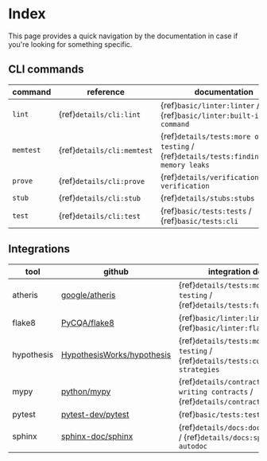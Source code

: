 # Index

This page provides a quick navigation by the documentation in case if you're looking for something specific.

## CLI commands

| command   | reference                  | documentation |
| --------- | -------------------------- | ------------- |
| `lint`    | {ref}`details/cli:lint`    | {ref}`basic/linter:linter` / {ref}`basic/linter:built-in cli command` |
| `memtest` | {ref}`details/cli:memtest` | {ref}`details/tests:more on testing` / {ref}`details/tests:finding memory leaks` |
| `prove`   | {ref}`details/cli:prove`   | {ref}`details/verification:formal verification` |
| `stub`    | {ref}`details/cli:stub`    | {ref}`details/stubs:stubs` |
| `test`    | {ref}`details/cli:test`    | {ref}`basic/tests:tests` / {ref}`basic/tests:cli` |

## Integrations

| tool       | github           | integration docs |
| ---------  | ---------------- | ---------------- |
| atheris    | [google/atheris](https://github.com/google/atheris) | {ref}`details/tests:more on testing` / {ref}`details/tests:fuzzing`
| flake8     | [PyCQA/flake8](https://github.com/PyCQA/flake8) | {ref}`basic/linter:linter` / {ref}`basic/linter:flake8` |
| hypothesis | [HypothesisWorks/hypothesis](https://github.com/HypothesisWorks/hypothesis) | {ref}`details/tests:more on testing` / {ref}`details/tests:custom strategies` |
| mypy       | [python/mypy](https://github.com/python/mypy) | {ref}`details/contracts:more on writing contracts` / {ref}`details/contracts:typing` |
| pytest     | [pytest-dev/pytest](https://github.com/pytest-dev/pytest) | {ref}`basic/tests:tests`  |
| sphinx     | [sphinx-doc/sphinx](https://github.com/sphinx-doc/sphinx) | {ref}`details/docs:documentation` / {ref}`details/docs:sphinx autodoc` |
